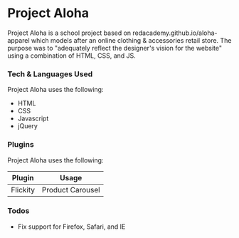 # Project Aloha

Project Aloha is a school project based on redacademy.github.io/aloha-apparel which models after an online clothing & accessories retail store. The purpose was to "adequately reflect the designer's vision for the website" using a combination of HTML, CSS, and JS.

### Tech & Languages Used

Project Aloha uses the following:

* HTML
* CSS
* Javascript
* jQuery

### Plugins

Project Aloha uses the following:

| Plugin | Usage |
| ------ | ------ |
| Flickity | Product Carousel |


### Todos

 - Fix support for Firefox, Safari, and IE
